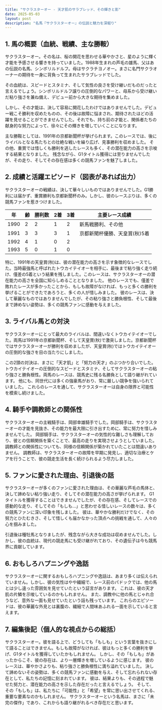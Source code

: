 ```yaml
---
title: "サクラスターオー - 天才肌のサラブレッド、その輝きと影"
date: 2025-05-03
layout: post
description: "名馬『サクラスターオー』の伝説と魅力を深堀り"
---
```


## 1. 馬の概要（血統、戦績、主な勝鞍）

サクラスターオー。その名は、桜の開花を思わせる華やかさと、星のように輝く才能を予感させる響きを持っていました。1988年生まれの芦毛の雄馬、父はあの伝説の名馬、シンボリルドルフ。母はサクラチヨノオー。まさに名門サクラオーナーの期待を一身に背負って生まれたサラブレッドでした。

その血統は、スピードとスタミナ、そして気性の良さを受け継いだものだったと言えるでしょう。シンボリルドルフ譲りの圧倒的なパワーと、母系から受け継いだ粘り強さを兼ね備え、デビュー前から大きな期待を集めました。

しかし、その才能は、決して容易に開花したわけではありませんでした。デビュー戦こそ勝利を収めたものの、その後は故障に悩まされ、期待されたほどの活躍を見せることができませんでした。それでも、持ち前の才能と、関係者たちの献身的な努力によって、徐々にその輝きを増していくことになります。

主な勝鞍としては、1991年の京都新聞杯が挙げられます。このレースでは、後にライバルとなる馬たちとの壮絶な戦いを繰り広げ、見事勝利を収めました。  その他、重賞では惜しくも勝利を逃したレースも多く、その潜在能力の高さを示唆する結果となりました。  残念ながら、G1タイトル獲得には至りませんでしたが、その走り、そしてその存在感は多くの競馬ファンを魅了しました。


## 2. 成績と活躍エピソード（図表があれば出力）

サクラスターオーの戦績は、決して華々しいものではありませんでした。G1勝利には届かず、重賞勝利も京都新聞杯のみ。しかし、彼のレースぶりは、多くの競馬ファンを惹きつけました。

| 年 | 齢 | 勝利数 | 2着 | 3着 | 主要レース成績 |
|---|---|---|---|---|---|
| 1990 | 2 | 2 | 1 | 2 | 新馬戦勝利、その他 |
| 1991 | 3 | 3 | 3 | 1 | 京都新聞杯優勝、天皇賞(秋)5着 |
| 1992 | 4 | 1 | 0 | 2 |  |
| 1993 | 5 | 0 | 1 | 0 |  |


特に、1991年の天皇賞(秋)は、彼の潜在能力の高さを示す象徴的なレースでした。当時最強馬と呼ばれたトウカイテイオーを相手に、最後まで粘り強く走り続け、僅差の5着という結果を残しました。このレースは、サクラスターオーの潜在能力の高さを全国に知らしめることとなりました。  他のレースでも、僅差で敗れたレースが多かったことから、もしも故障がなければ、もっと多くの勝利を挙げることができたであろうと、多くの人が惜しみました。  彼のレースは、決して華麗なものではありませんでしたが、その粘り強さと勝負根性、そして最後まで諦めない姿勢は、多くの競馬ファンに感動を与えました。


## 3. ライバル馬との対決

サクラスターオーにとって最大のライバルは、間違いなくトウカイテイオーでした。両馬は1991年の京都新聞杯、そして天皇賞(秋)で激突しました。京都新聞杯ではサクラスターオーが勝利を収めましたが、天皇賞(秋)ではトウカイテイオーの圧倒的な強さを目の当たりにしました。

この2頭の対決は、まさに「天才肌」と「努力の天才」のぶつかり合いでした。トウカイテイオーの圧倒的なスピードとスタミナ、そしてサクラスターオーの粘り強さと勝負根性。両馬のレースは、競馬史に残る名勝負として語り継がれています。  他にも、同世代には多くの強豪馬がおり、常に厳しい競争を強いられていました。  これらのレースを通して、サクラスターオーは自身の限界と可能性を模索し続けました。


## 4. 騎手や調教師との関係性

サクラスターオーの主戦騎手は、岡部幸雄騎手でした。岡部騎手は、サクラスターオーの才能を見抜き、その能力を最大限に引き出すために、常に努力を惜しみませんでした。  岡部騎手は、サクラスターオーの気性的な難しさも理解しており、彼との信頼関係を築くことで、最高の走りを実現させようとしていました。  調教師との関係性についても、同様の信頼関係が築かれていたことは間違いありません。  調教師は、サクラスターオーの故障を早期に発見し、適切な治療とケアを行うことで、彼の競走生活を長く続けられるよう尽力しました。


## 5. ファンに愛された理由、引退後の話

サクラスターオーが多くのファンに愛された理由は、その華麗な芦毛の馬体と、決して諦めない粘り強い走り、そしてその潜在能力の高さが挙げられます。  G1タイトルを獲得することはできませんでしたが、その存在感、そしてレースでの感動的な走り、そしてその「もしも…」と思わせる惜しいレースの数々は、多くの競馬ファンに深い印象を残しました。  彼は、華やかな勝利だけでなく、その努力とひたむきさ、そして惜しくも届かなかった頂点への挑戦を通して、人々の心を掴みました。

引退後は種牡馬となりましたが、残念ながら大きな成功は収めませんでした。しかし、彼の血統は、現代の競走馬にも受け継がれており、その遺伝子は今も競馬界に貢献しています。


## 6. おもしろハプニングや逸話

サクラスターオーに関するおもしろハプニングや逸話は、あまり多くは伝えられていません。しかし、彼の気性はやや繊細で、レース前のパドックでは、他の馬とは少し違った雰囲気を見せていたという証言があります。  これは、彼の天才肌の片鱗を示唆しているのかもしれません。  また、調教中に他の馬とじゃれ合うなど、意外な一面も見せていたという話も残っています。  これらのエピソードは、彼の華麗な外見とは裏腹の、繊細で人間味あふれる一面を示していると言えます。


## 7. 編集後記（個人的な視点からの総括）

サクラスターオー。彼を語る上で、どうしても「もしも」という言葉を抜きにして語ることはできません。もしも故障がなければ、彼はもっと多くの勝利を挙げ、G1タイトルを獲得していたかもしれません。  しかし、その「もしも」があったからこそ、彼の存在は、より一層輝きを増しているように感じます。  彼のレースは、華やかさよりも、粘り強さと勝負根性に満ち溢れていました。  決して諦めないその姿勢は、多くの競馬ファンに感動を与え、そして忘れられない存在として、私たちの記憶に刻まれています。  彼は、結果よりも、その過程で魅せた努力と、潜在能力の高さを示した存在だったと言えるでしょう。  そして、その「もしも」は、私たちに「可能性」と「希望」を常に思い出させてくれる、重要な要素なのかもしれません。  サクラスターオーという名馬は、まさに「未完の傑作」であり、これからも語り継がれるべき存在だと思います。
